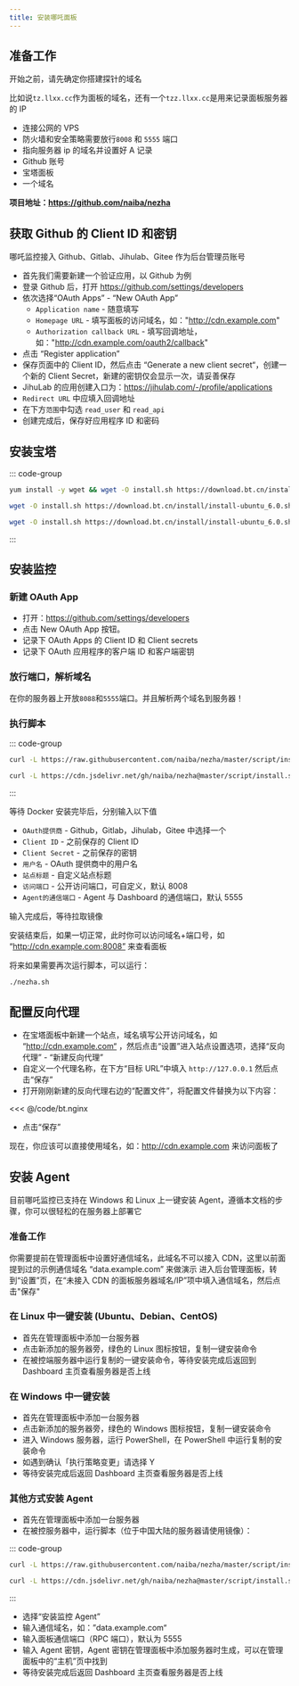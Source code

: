 ```yaml
---
title: 安装哪吒面板
---
```


## 准备工作

开始之前，请先确定你搭建探针的域名

比如说`tz.llxx.cc`作为面板的域名，还有一个`tzz.llxx.cc`是用来记录面板服务器的 IP

- 连接公网的 VPS
- 防火墙和安全策略需要放行`8008` 和 `5555` 端口
- 指向服务器 ip 的域名并设置好 A 记录
- Github 账号
- 宝塔面板
- 一个域名

**项目地址：<https://github.com/naiba/nezha>**

## 获取 Github 的 Client ID 和密钥

哪吒监控接入 Github、Gitlab、Jihulab、Gitee 作为后台管理员账号

- 首先我们需要新建一个验证应用，以 Github 为例
- 登录 Github 后，打开 <https://github.com/settings/developers>
- 依次选择“OAuth Apps” - “New OAuth App”
  - `Application name` - 随意填写
  - `Homepage URL` - 填写面板的访问域名，如："<http://cdn.example.com>"
  - `Authorization callback URL` - 填写回调地址，如："<http://cdn.example.com/oauth2/callback>"
- 点击 “Register application”
- 保存页面中的 Client ID，然后点击 “Generate a new client secret“，创建一个新的 Client Secret，新建的密钥仅会显示一次，请妥善保存
- JihuLab 的应用创建入口为：https://jihulab.com/-/profile/applications
- `Redirect URL` 中应填入回调地址
- 在下方`范围`中勾选 `read_user` 和 `read_api`
- 创建完成后，保存好应用程序 ID 和密码

## 安装宝塔

::: code-group

```sh [Centos]
yum install -y wget && wget -O install.sh https://download.bt.cn/install/install_6.0.sh && sh install.sh ed8484bec
```

```sh [Ubuntu/Deepin]
wget -O install.sh https://download.bt.cn/install/install-ubuntu_6.0.sh && sudo bash install.sh ed8484bec
```

```sh [Debian]
wget -O install.sh https://download.bt.cn/install/install-ubuntu_6.0.sh && bash install.sh ed8484bec
```

:::

## 安装监控

### 新建 OAuth App

- 打开：https://github.com/settings/developers
- 点击 New OAuth App 按钮。
- 记录下 OAuth Apps 的 Client ID 和 Client secrets
- 记录下 OAuth 应用程序的客户端 ID 和客户端密钥

### 放行端口，解析域名

在你的服务器上开放`8088`和`5555`端口。并且解析两个域名到服务器！

### 执行脚本

::: code-group

```sh [国外机]
curl -L https://raw.githubusercontent.com/naiba/nezha/master/script/install.sh  -o nezha.sh && chmod +x nezha.sh && sudo ./nezha.sh
```

```sh [国内机]
curl -L https://cdn.jsdelivr.net/gh/naiba/nezha@master/script/install.sh -o nezha.sh && chmod +x nezha.sh && sudo CN=true ./nezha.sh
```

:::

等待 Docker 安装完毕后，分别输入以下值

- `OAuth提供商` - Github，Gitlab，Jihulab，Gitee 中选择一个
- `Client ID` - 之前保存的 Client ID
- `Client Secret` - 之前保存的密钥
- `用户名` - OAuth 提供商中的用户名
- `站点标题` - 自定义站点标题
- `访问端口` - 公开访问端口，可自定义，默认 8008
- `Agent的通信端口` - Agent 与 Dashboard 的通信端口，默认 5555

输入完成后，等待拉取镜像

安装结束后，如果一切正常，此时你可以访问域名+端口号，如 “http://cdn.example.com:8008” 来查看面板

将来如果需要再次运行脚本，可以运行：

```sh
./nezha.sh
```

## 配置反向代理

- 在宝塔面板中新建一个站点，域名填写公开访问域名，如 “http://cdn.example.com“ ，然后点击“设置”进入站点设置选项，选择“反向代理” - “新建反向代理”
- 自定义一个代理名称，在下方“目标 URL”中填入 `http://127.0.0.1` 然后点击“保存”
- 打开刚刚新建的反向代理右边的“配置文件”，将配置文件替换为以下内容：

<<< @/code/bt.nginx

- 点击“保存”

现在，你应该可以直接使用域名，如：http://cdn.example.com 来访问面板了

## 安装 Agent

目前哪吒监控已支持在 Windows 和 Linux 上一键安装 Agent，遵循本文档的步骤，你可以很轻松的在服务器上部署它

### 准备工作

你需要提前在管理面板中设置好通信域名，此域名不可以接入 CDN，这里以前面提到过的示例通信域名 “data.example.com” 来做演示
进入后台管理面板，转到“设置”页，在“未接入 CDN 的面板服务器域名/IP”项中填入通信域名，然后点击"保存"

### 在 Linux 中一键安装 (Ubuntu、Debian、CentOS)

- 首先在管理面板中添加一台服务器
- 点击新添加的服务器旁，绿色的 Linux 图标按钮，复制一键安装命令
- 在被控端服务器中运行复制的一键安装命令，等待安装完成后返回到 Dashboard 主页查看服务器是否上线

### 在 Windows 中一键安装

- 首先在管理面板中添加一台服务器
- 点击新添加的服务器旁，绿色的 Windows 图标按钮，复制一键安装命令
- 进入 Windows 服务器，运行 PowerShell，在 PowerShell 中运行复制的安装命令
- 如遇到确认「执行策略变更」请选择 Y
- 等待安装完成后返回 Dashboard 主页查看服务器是否上线

### 其他方式安装 Agent

- 首先在管理面板中添加一台服务器
- 在被控服务器中，运行脚本（位于中国大陆的服务器请使用镜像）：

::: code-group

```sh [国外机]
curl -L https://raw.githubusercontent.com/naiba/nezha/master/script/install.sh  -o nezha.sh && chmod +x nezha.sh && sudo ./nezha.sh
```

```sh [国内机]
curl -L https://cdn.jsdelivr.net/gh/naiba/nezha@master/script/install.sh -o nezha.sh && chmod +x nezha.sh && sudo CN=true ./nezha.sh
```

:::

- 选择“安装监控 Agent”
- 输入通信域名，如：”data.example.com“
- 输入面板通信端口（RPC 端口），默认为 5555
- 输入 Agent 密钥，Agent 密钥在管理面板中添加服务器时生成，可以在管理面板中的“主机”页中找到
- 等待安装完成后返回 Dashboard 主页查看服务器是否上线
